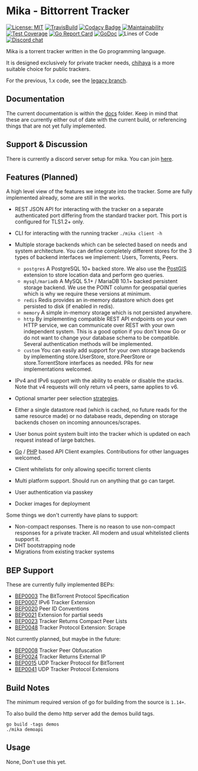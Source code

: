 # Mika - Bittorrent Tracker

[![License: MIT](https://img.shields.io/badge/License-MIT-yellow.svg)](https://opensource.org/licenses/MIT) 
[![TravisBuild](https://api.travis-ci.com/leighmacdonald/mika.svg?branch=master)](https://api.travis-ci.com/leighmacdonald/mika.svg?branch=master)
[![Codacy Badge](https://api.codacy.com/project/badge/Grade/f06234b0551a49cc8ac111d7b77827b2)](https://www.codacy.com/manual/leighmacdonald/mika?utm_source=github.com&amp;utm_medium=referral&amp;utm_content=leighmacdonald/mika&amp;utm_campaign=Badge_Grade)
[![Maintainability](https://api.codeclimate.com/v1/badges/4e3242de961462b0edc7/maintainability)](https://codeclimate.com/github/leighmacdonald/mika/maintainability)
[![Test Coverage](https://api.codeclimate.com/v1/badges/4e3242de961462b0edc7/test_coverage)](https://codeclimate.com/github/leighmacdonald/mika/test_coverage)
[![Go Report Card](https://goreportcard.com/badge/github.com/leighmacdonald/mika)](https://goreportcard.com/report/github.com/leighmacdonald/mika)
[![GoDoc](https://godoc.org/github.com/leighmacdonald/mika?status.svg)](https://pkg.go.dev/github.com/leighmacdonald/mika)
![Lines of Code](https://tokei.rs/b1/github/leighmacdonald/mika)
[![Discord chat](https://img.shields.io/discord/704508824320475218)](https://discord.gg/jWXFcHW)

Mika is a torrent tracker written in the Go programming language.

It is designed exclusively for private tracker needs, [chihaya](https://github.com/chihaya/chihaya) is a more suitable 
choice for public trackers.

For the previous, 1.x code, see the [legacy branch](https://github.com/leighmacdonald/mika/tree/legacy).

## Documentation

The current documentation is within the [docs](docs) folder. Keep in mind that these are currently either out
of date with the current build, or referencing things that are not yet fully implemented.

## Support & Discussion

There is currently a discord server setup for mika. You can join [here](https://discord.gg/jWXFcHW). 

## Features (Planned)

A high level view of the features we integrate into the tracker. Some are fully implemented already, some are still in the works.

- REST JSON API for interacting with the tracker on a separate authenticated
port differing from the standard tracker port. This port is configured for TLS1.2+ only.
- CLI for interacting with the running tracker `./mika client -h`
- Multiple storage backends which can be selected based on needs and system architecture. You can define completely different stores
    for the 3 types of backend interfaces we implement: Users, Torrents, Peers.
    - `postgres` A PostgreSQL 10+ backed store. We also use the [PostGIS](https://postgis.net/) extension to store location
     data and perform geo queries.
    - `mysql/mariadb` A MySQL 5.1+ / MariaDB 10.1+ backed persistent storage backend. We use the POINT column for geospatial
    queries which is why we require these versions at minimum.
    - `redis` Redis provides an in-memory datastore which does get persisted to disk (if enabled in redis).
    - `memory` A simple in-memory storage which is not persisted anywhere.
    - `http` By implementing compatible REST API endpoints on your own HTTP service, we can communicate over REST with your own independent system. This is a good
    option if you don't know Go or do not want to change  your database schema to be compatible. Several authentication methods will be implemented.
    - `custom` You can easily add support for your own storage backends by implementing store.UserStore, store.PeerStore or store.TorrentStore interfaces as needed. PRs for
     new implementations welcomed.

- IPv4 and IPv6 support with the ability to enable or disable the stacks. Note that v4 requests will only return v4 peers, same applies to v6.
- Optional smarter peer selection [strategies](docs/DESIGN_GOALS.md).
- Either a single datastore read (which is cached, no future reads for the same resource made) or no database reads, depending on storage backends chosen on incoming announces/scrapes.
- User bonus point system built into the tracker which is updated on each request instead of large batches.
- [Go](https://github.com/leighmacdonald/mika/tree/master/client) / [PHP](https://github.com/leighmacdonald/mika-client-php) 
based API Client examples. Contributions for other languages welcomed.
- Client whitelists for only allowing specific torrent clients
- Multi platform support. Should run on anything that go can target.
- User authentication via passkey
- Docker images for deployment

Some things we don't currently have plans to support:

- Non-compact responses. There is no reason to use non-compact responses for a private tracker. All modern and usual 
whitelisted clients support it.
- DHT bootstrapping node
- Migrations from existing tracker systems

## BEP Support

These are currently fully implemented BEPs:

- [BEP0003](http://www.bittorrent.org/beps/bep_0003.html) The BitTorrent Protocol Specification
- [BEP0007](http://www.bittorrent.org/beps/bep_0007.html) IPv6 Tracker Extension
- [BEP0020](http://www.bittorrent.org/beps/bep_0020.html) Peer ID Conventions
- [BEP0021](http://www.bittorrent.org/beps/bep_0021.html) Extension for partial seeds
- [BEP0023](http://www.bittorrent.org/beps/bep_0023.html) Tracker Returns Compact Peer Lists
- [BEP0048](http://www.bittorrent.org/beps/bep_0048.html) Tracker Protocol Extension: Scrape

Not currently planned, but maybe in the future:
- [BEP0008](http://www.bittorrent.org/beps/bep_0008.html) Tracker Peer Obfuscation
- [BEP0024](http://www.bittorrent.org/beps/bep_0024.html) Tracker Returns External IP
- [BEP0015](http://www.bittorrent.org/beps/bep_0015.html) UDP Tracker Protocol for BitTorrent
- [BEP0041](http://www.bittorrent.org/beps/bep_0041.html) UDP Tracker Protocol Extensions

## Build Notes

The minimum required version of go for building from the source is `1.14+`.

To also build the demo http server add the demos build tags.

    go build -tags demos 
    ./mika demoapi

## Usage

None, Don't use this yet.
